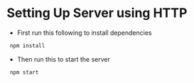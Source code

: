 # Setting Up Server using HTTP

- First run this following to install dependencies
```bash
 npm install
```
- Then run this to start the server
```bash
 npm start
```